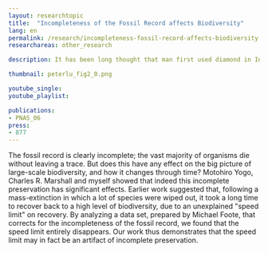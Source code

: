```yaml
---
layout: researchtopic
title:  "Incompleteness of the Fossil Record affects Biodiversity"
lang: en
permalink: /research/incompleteness-fossil-record-affects-biodiversity
researchareas: other_research

description: It has been long thought that man first used diamond in India, around the time of Christ, based on the record of documents from India in the latter half of the first millennium, BC. 

thumbnail: peterlu_fig2_0.png

youtube_single: 
youtube_playlist: 

publications:
- PNAS_06
press:
- 877
---
```

The fossil record is clearly incomplete; the vast majority of organisms die without leaving a trace. But does this have any effect on the big picture of large-scale biodiversity, and how it changes through time? Motohiro Yogo, Charles R. Marshall and myself showed that indeed this incomplete preservation has significant effects. Earlier work suggested that, following a mass-extinction in which a lot of species were wiped out, it took a long time to recover back to a high level of biodiversity, due to an unexplained "speed limit" on recovery. By analyzing a data set, prepared by Michael Foote, that corrects for the incompleteness of the fossil record, we found that the speed limit entirely disappears. Our work thus demonstrates that the speed limit may in fact be an artifact of incomplete preservation.